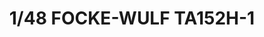 ---
layout: product
title: "1/48 FOCKE-WULF TA152H-1"
price: "8500" 
desc: "Plastična maketa"
img_path: "/assets/img/VOLKSWS4802.jpg"
brand: "ZOUKEI-MURA"
available: false
special_offer: false
new: true
soon: false
cat: "010000"
subcat: "014100"
subsubcat: "00"
sifra: "VOLKSWS4802"
popular: false
---